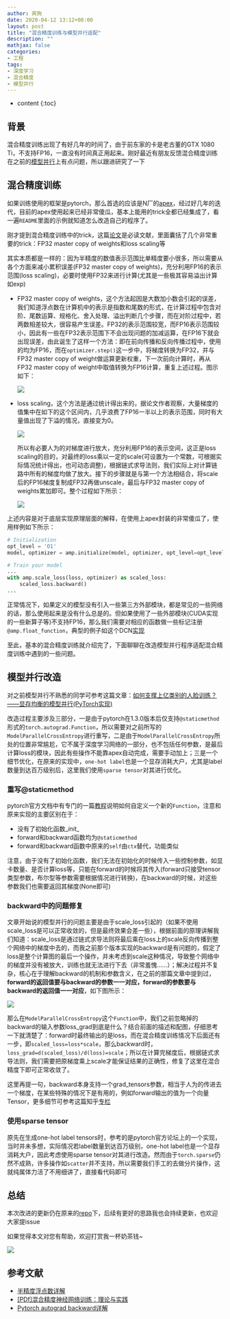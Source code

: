 ```yaml
---
author: 宾狗
date: 2020-04-12 13:12+08:00
layout: post
title: "混合精度训练与模型并行适配"
description: ""
mathjax: false
categories:
- 工程
tags:
- 深度学习
- 混合精度
- 模型并行
---
```


* content
{:toc}

## 背景

混合精度训练出现了有好几年的时间了，由于前东家的卡是老古董的GTX 1080 Ti，不支持FP16，一直没有时间真正用起来。刚好最近有朋友反馈混合精度训练在之前的[模型并行](https://github.com/bindog/pytorch-model-parallel)上有点问题，所以跟进研究了一下








## 混合精度训练

如果训练使用的框架是pytorch，那么首选的应该是N厂的[apex](https://github.com/NVIDIA/apex)，经过好几年的迭代，目前的apex使用起来已经非常傻瓜，基本上能用的trick全都已经集成了，看一遍`README`里面的示例就知道怎么改造自己的程序了。

刚才提到混合精度训练中的trick，这篇[论文](https://arxiv.org/pdf/1710.03740.pdf)是必读文献，里面囊括了几个非常重要的trick：FP32 master  copy of weights和loss scaling等

其实本质都是一样的：因为半精度的数值表示范围比单精度要小很多，所以需要从各个方面来减小累积误差(FP32 master copy of weights)，充分利用FP16的表示范围(loss scaling)，必要时使用FP32来进行计算(尤其是一些极其容易溢出计算如exp)

- FP32 master copy of weights，这个方法起因是大数加小数会引起的误差，我们知道浮点数在计算机中的表示是指数和尾数的形式，在计算过程中包含对阶、尾数运算、规格化、舍入处理、溢出判断几个步骤，而在对阶过程中，若两数相差较大，很容易产生误差。FP32的表示范围较宽，而FP16表示范围较小，因此有一些在FP32表示范围下不会出现问题的加减运算，在FP16下就会出现误差，由此诞生了这样一个方法：即在前向传播和反向传播过程中，使用的均为FP16，而在`optimizer.step()`这一步中，将梯度转换为FP32，并与FP32 master copy of weight做运算更新权重，下一次前向计算时，再从FP32 master copy of weight中取值转换为FP16计算，重复上述过程。图示如下：

  ![](https://i.loli.net/2020/04/12/xcwCI83Du2V1Ybv.png)

- loss scaling，这个方法是通过统计得出来的，据论文作者观察，大量梯度的值集中在如下的这个区间内，几乎浪费了FP16一半以上的表示范围，同时有大量值出现了下溢的情况，直接变为0。

  ![](https://i.loli.net/2020/04/12/VGm3iktBTg8OyEf.png)

  所以有必要人为的对梯度进行放大，充分利用FP16的表示空间，这正是loss scaling的目的，对最终的loss乘以一定的scale(可设置为一个常数，可根据实际情况统计得出，也可动态调整)，根据链式求导法则，我们实际上对计算链路中所有的梯度均做了放大。接下的步骤就是与第一个方法相结合，将scale后的FP16梯度复制成FP32再做unscale，最后与FP32 master copy of weights累加即可。整个过程如下所示：

  ![](https://i.loli.net/2020/04/12/8mXai2BuQWRTAFs.png)

上述内容是对于底层实现原理层面的解释，在使用上apex封装的非常傻瓜了，使用样例如下所示：

```python
# Initialization
opt_level = 'O1'
model, optimizer = amp.initialize(model, optimizer, opt_level=opt_level)

# Train your model
...
with amp.scale_loss(loss, optimizer) as scaled_loss:
    scaled_loss.backward()
...
```

正常情况下，如果定义的模型没有引入一些第三方外部模块，都是常见的一些网络的话，那么使用起来是没有什么总是的。但如果使用了一些外部模块(CUDA实现的一些新算子等)不支持FP16，那么我们需要对相应的函数做一些标记注册`@amp.float_function`，典型的例子如这个DCN[实现](https://github.com/lbin/DCNv2/blob/master/dcn_v2.py)

至此，基本的混合精度训练就介绍完了，下面聊聊在改造模型并行程序适配混合精度训练中遇到的一些问题。

## 模型并行改造

对之前模型并行不熟悉的同学可参考这篇文章：[如何支撑上亿类别的人脸训练？——显存均衡的模型并行(PyTorch实现)](https://bindog.github.io/blog/2019/09/05/gpu-memory-balanced-model-parallel/)

改造过程主要涉及三部分，一是由于pytorch在1.3.0版本后仅支持`@staticmethod`形式的`torch.autograd.Function`，所以需要对之前所写的`ModelParallelCrossEntropy`进行重写，二是由于`ModelParallelCrossEntropy`所处的位置非常尴尬，它不属于深度学习网络的一部分，也不包括任何参数，是最后计算loss的模块，因此有些操作不能靠apex自动完成，需要手动加上；三是一个细节优化，在原来的实现中，`one-hot label`也是一个显存消耗大户，尤其是label数量到达百万级别后，这里我们使用`sparse tensor`对其进行优化。

### 重写@staticmethod

pytorch官方文档中有专门的一篇[教程](https://pytorch.org/tutorials/beginner/examples_autograd/two_layer_net_custom_function.html)说明如何自定义一个新的`Function`，注意和原来实现的主要区别在于：

- 没有了初始化函数\__init__
- forward和backward函数均为`@staticmethod`
- forward和backward函数中原来的`self`由`ctx`替代，功能类似

注意，由于没有了初始化函数，我们无法在初始化的时候传入一些控制参数，如显卡数量、是否计算loss等，只能在forward的时候将其传入(forward只接受tensor类型参数，布尔型等参数需要根据情况进行转换)，在backward的时候，对这些参数我们也需要返回其梯度(None即可)

### backward中的问题修复

文章开始说的模型并行的问题主要是由于scale_loss引起的（如果不使用scale_loss是可以正常收敛的，但是最终效果会差一些），根据前面的原理讲解我们知道：scale_loss是通过链式求导法则将最后乘在loss上的scale反向传播到整个网络中的梯度中去的，而我之前那个版本实现的backward是有问题的，假定了loss是整个计算图的最后一个操作，并未考虑到scale这种情况，导致整个网络中的梯度并没有被放大，训练也就无法进行下去（非常羞愧……）；解决过程并不复杂，核心在于理解backward的机制和参数含义，在之前的那篇文章中提到过，**forward的返回值要与backward的参数一一对应，forward的参数要与backward的返回值一一对应**，如下图所示：

![](https://i.loli.net/2020/04/12/z2oyCcLNXURTfax.png)

那么在`ModelParallelCrossEntropy`这个`Function`中，我们之前忽略掉的backward的输入参数loss_grad到底是什么？结合前面的描述和配图，仔细思考一下就清楚了：forward时最终输出的是loss，而在混合精度训练情况下后面还有一步，即`scaled_loss=loss*scale`，那么backward时，`loss_grad=d(scaled_loss)/d(loss)=scale`；所以在计算完梯度后，根据链式求导法则，我们需要把原梯度乘上scale才能保证结果的正确性，修复了这里在混合精度下即可正常收敛了。

这里再提一句，backward本身支持一个grad_tensors参数，相当于人为的传进去一个梯度，在某些特殊的情况下是有用的，例如forward输出的值为一个向量Tensor，更多细节可参考这篇知乎[专栏](https://zhuanlan.zhihu.com/p/83172023)

### 使用sparse tensor

原先在生成one-hot label tensors时，参考的是pytorch官方论坛上的一个实现，当时并未多想，实际情况若label数量到达百万级别，one-hot label也是一个显存消耗大户，因此考虑使用sparse tensor对其进行改造。然而由于`torch.sparse`仍然不成熟，许多操作如`scatter`并不支持，所以需要我们手工的去做分片操作，这就纯属体力活了不用细讲了，直接看代码即可

## 总结

本次改进的更新仍在原来的[repo](https://github.com/bindog/pytorch-model-parallel)下，后续有更好的思路我也会持续更新，也欢迎大家提issue


如果觉得本文对您有帮助，欢迎打赏我一杯奶茶钱~

![](http://lc-cf2bfs1v.cn-n1.lcfile.com/184650991fae74643fd0.png)

## 参考文献

- [半精度浮点数详解](https://blog.csdn.net/Miracle_cx/article/details/89463503)
- [[PDf]混合精度神经网络训练：理论与实践](http://on-demand.gputechconf.com/gtc-cn/2018/pdf/CH8302.pdf)
- [Pytorch autograd backward详解](https://zhuanlan.zhihu.com/p/83172023)
